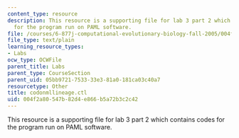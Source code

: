 ```yaml
---
content_type: resource
description: This resource is a supporting file for lab 3 part 2 which contains codes
  for the program run on PAML software.
file: /courses/6-877j-computational-evolutionary-biology-fall-2005/004f2a80547b82d4e866b5a72b3c2c42_codonmllineage.ctl
file_type: text/plain
learning_resource_types:
- Labs
ocw_type: OCWFile
parent_title: Labs
parent_type: CourseSection
parent_uid: 05bb9721-7533-33e3-81a0-181ca03c40a7
resourcetype: Other
title: codonmllineage.ctl
uid: 004f2a80-547b-82d4-e866-b5a72b3c2c42
---
```

This resource is a supporting file for lab 3 part 2 which contains codes for the program run on PAML software.

